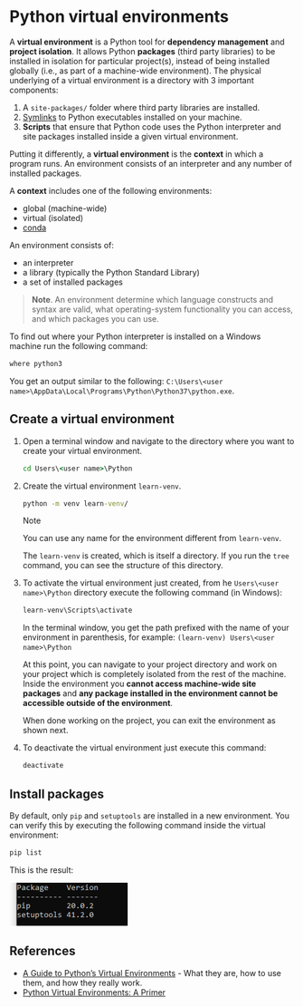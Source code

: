  # Python virtual environments

A **virtual environment** is a Python tool for **dependency management** and **project isolation**. It allows Python **packages** (third party libraries) to be installed in isolation for particular project(s), instead of being installed globally (i.e., as part of a machine-wide environment).
The physical underlying of a virtual environment is a directory with 3 important components:

1. A `site-packages/` folder where third party libraries are installed.
1. [Symlinks](https://en.wikipedia.org/wiki/Symbolic_link) to Python executables installed on your machine.
1. **Scripts** that ensure that Python code uses the Python interpreter and site packages installed inside a given virtual environment.

Putting it differently, a **virtual environment** is the **context** in which a program runs. An environment consists of an interpreter and any number of installed packages.

A **context** includes one of the following environments:

- global (machine-wide)
- virtual (isolated)
- [conda](https://www.anaconda.com/)

An environment consists of:

- an interpreter
- a library (typically the Python Standard Library)
- a set of installed packages

> **Note**.
> An environment determine which language constructs and syntax are valid, what operating-system functionality you can access, and which packages you can use.

To find out where your Python interpreter is installed on a Windows machine run the following command:

```cmd
where python3
```

You get an output similar to the following: `C:\Users\<user name>\AppData\Local\Programs\Python\Python37\python.exe`.

## Create a virtual environment

1. Open a terminal window and navigate to the directory where you want to create your virtual environment.

    ```cmd
    cd Users\<user name>\Python
    ```

1. Create the virtual environment `learn-venv`.

    ```cmd
    python -m venv learn-venv/
    ```
    > [!NOTE]
    > You can use any name for the environment different from `learn-venv`.

    The `learn-venv` is created, which is itself a directory. If you run the `tree` command, you can see the structure of this directory.

1. To activate the virtual environment just created, from he `Users\<user name>\Python` directory execute the following command (in Windows):

    ```cmd
    learn-venv\Scripts\activate
    ```

    In the terminal window, you get the path prefixed with the name of your environment in parenthesis, for example:
    `(learn-venv) Users\<user name>\Python`

    At this point, you can navigate to your project directory and work on your project which is completely isolated from the rest of the machine.
    Inside the environment you **cannot access machine-wide site packages** and **any package installed in the environment cannot be accessible outside of the environment**.

    When done working on the project, you can exit the environment as shown next.

1. To deactivate the virtual environment just execute this command:

    ```cmd
    deactivate
    ```

## Install packages

By default, only `pip` and `setuptools` are installed in a new environment.
You can verify this by executing the following command inside the virtual environment:

```cmd
pip list
```

This is the result:

![default venv packages](../../Media/Python/env/default-venv-packages.PNG)


## References

- [A Guide to Python’s Virtual Environments](https://towardsdatascience.com/virtual-environments-104c62d48c54) - What they are, how to use them, and how they really work.
- [Python Virtual Environments: A Primer](https://realpython.com/python-virtual-environments-a-primer/)
